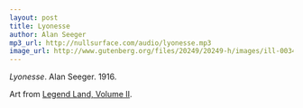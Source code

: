 ```yaml
---
layout: post
title: Lyonesse
author: Alan Seeger
mp3_url: http://nullsurface.com/audio/lyonesse.mp3
image_url: http://www.gutenberg.org/files/20249/20249-h/images/ill-0034.jpg
---
```


_Lyonesse_.  Alan Seeger.  1916.

Art from [Legend Land, Volume II](http://www.gutenberg.org/files/20249/20249-h/20249-h.htm).